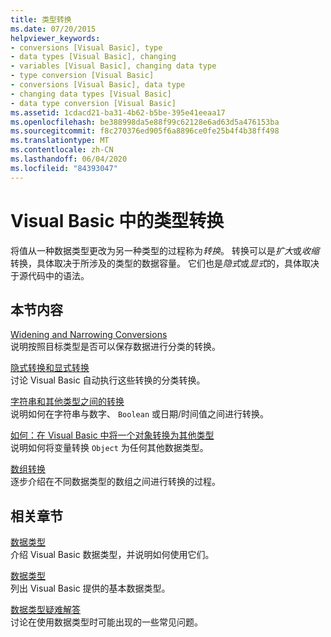 ```yaml
---
title: 类型转换
ms.date: 07/20/2015
helpviewer_keywords:
- conversions [Visual Basic], type
- data types [Visual Basic], changing
- variables [Visual Basic], changing data type
- type conversion [Visual Basic]
- conversions [Visual Basic], data type
- changing data types [Visual Basic]
- data type conversion [Visual Basic]
ms.assetid: 1cdacd21-ba31-4b62-b5be-395e41eeaa17
ms.openlocfilehash: be388998da5e88f99c62128e6ad63d5a476153ba
ms.sourcegitcommit: f8c270376ed905f6a8896ce0fe25b4f4b38ff498
ms.translationtype: MT
ms.contentlocale: zh-CN
ms.lasthandoff: 06/04/2020
ms.locfileid: "84393047"
---
```

# <a name="type-conversions-in-visual-basic"></a>Visual Basic 中的类型转换
将值从一种数据类型更改为另一种类型的过程称为*转换*。 转换可以是*扩大*或*收缩*转换，具体取决于所涉及的类型的数据容量。 它们也是*隐式*或*显式*的，具体取决于源代码中的语法。  
  
## <a name="in-this-section"></a>本节内容  
 [Widening and Narrowing Conversions](widening-and-narrowing-conversions.md)  
 说明按照目标类型是否可以保存数据进行分类的转换。  
  
 [隐式转换和显式转换](implicit-and-explicit-conversions.md)  
 讨论 Visual Basic 自动执行这些转换的分类转换。  
  
 [字符串和其他类型之间的转换](conversions-between-strings-and-other-types.md)  
 说明如何在字符串与数字、 `Boolean` 或日期/时间值之间进行转换。  
  
 [如何：在 Visual Basic 中将一个对象转换为其他类型](how-to-convert-an-object-to-another-type.md)  
 说明如何将变量转换 `Object` 为任何其他数据类型。  
  
 [数组转换](array-conversions.md)  
 逐步介绍在不同数据类型的数组之间进行转换的过程。  
  
## <a name="related-sections"></a>相关章节  
 [数据类型](index.md)  
 介绍 Visual Basic 数据类型，并说明如何使用它们。  
  
 [数据类型](../../../language-reference/data-types/index.md)  
 列出 Visual Basic 提供的基本数据类型。  
  
 [数据类型疑难解答](troubleshooting-data-types.md)  
 讨论在使用数据类型时可能出现的一些常见问题。
